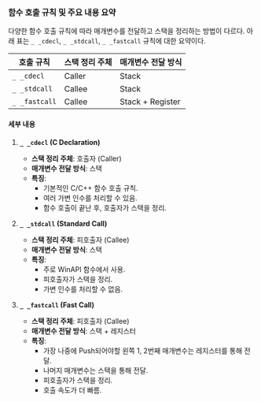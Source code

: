 ### 함수 호출 규칙 및 주요 내용 요약

다양한 함수 호출 규칙에 따라 매개변수를 전달하고 스택을 정리하는 방법이 다르다. 아래 표는 `_ _cdecl`, `_ _stdcall`, `_ _fastcall` 규칙에 대한 요약이다.

| 호출 규칙     | 스택 정리 주체 | 매개변수 전달 방식          |
| ------------- | --------------- | --------------------------- |
| `_ _cdecl`    | Caller          | Stack                       |
| `_ _stdcall`  | Callee          | Stack                       |
| `_ _fastcall` | Callee          | Stack + Register            |

#### 세부 내용

1. **`_ _cdecl` (C Declaration)**
   - **스택 정리 주체**: 호출자 (Caller)
   - **매개변수 전달 방식**: 스택
   - **특징**: 
     - 기본적인 C/C++ 함수 호출 규칙.
     - 여러 가변 인수를 처리할 수 있음.
     - 함수 호출이 끝난 후, 호출자가 스택을 정리.

2. **`_ _stdcall` (Standard Call)**
   - **스택 정리 주체**: 피호출자 (Callee)
   - **매개변수 전달 방식**: 스택
   - **특징**: 
     - 주로 WinAPI 함수에서 사용.
     - 피호출자가 스택을 정리.
     - 가변 인수를 처리할 수 없음.

3. **`_ _fastcall` (Fast Call)**
   - **스택 정리 주체**: 피호출자 (Callee)
   - **매개변수 전달 방식**: 스택 + 레지스터
   - **특징**: 
     - 가장 나중에 Push되어야할 왼쪽 1, 2번째 매개변수는 레지스터를 통해 전달.
     - 나머지 매개변수는 스택을 통해 전달.
     - 피호출자가 스택을 정리.
     - 호출 속도가 더 빠름.
